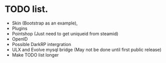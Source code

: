 TODO list.
======
- Skin (Bootstrap as an example),
- Plugins
- Pointshop (Just need to get uniqueid from steamid)
- OpenID
- Possible DarkRP intergration
- ULX and Evolve mysql bridge (May not be done until first public release)
- Make TODO list longer
